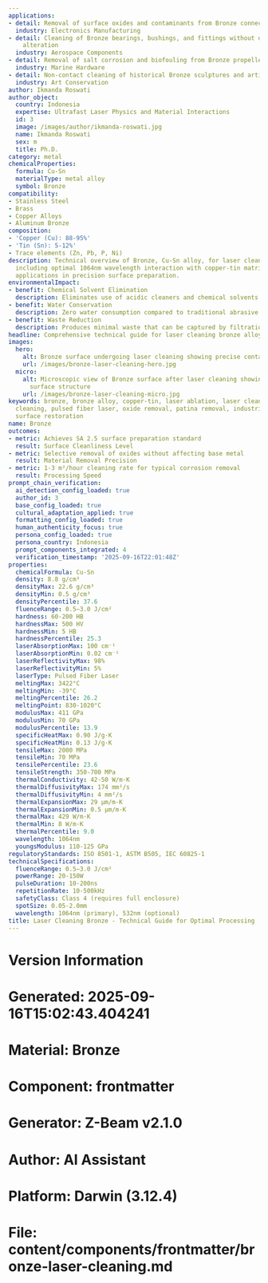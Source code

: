 ```yaml
---
applications:
- detail: Removal of surface oxides and contaminants from Bronze connectors and components
  industry: Electronics Manufacturing
- detail: Cleaning of Bronze bearings, bushings, and fittings without dimensional
    alteration
  industry: Aerospace Components
- detail: Removal of salt corrosion and biofouling from Bronze propellers and fittings
  industry: Marine Hardware
- detail: Non-contact cleaning of historical Bronze sculptures and artifacts
  industry: Art Conservation
author: Ikmanda Roswati
author_object:
  country: Indonesia
  expertise: Ultrafast Laser Physics and Material Interactions
  id: 3
  image: /images/author/ikmanda-roswati.jpg
  name: Ikmanda Roswati
  sex: m
  title: Ph.D.
category: metal
chemicalProperties:
  formula: Cu-Sn
  materialType: metal alloy
  symbol: Bronze
compatibility:
- Stainless Steel
- Brass
- Copper Alloys
- Aluminum Bronze
composition:
- 'Copper (Cu): 88-95%'
- 'Tin (Sn): 5-12%'
- Trace elements (Zn, Pb, P, Ni)
description: Technical overview of Bronze, Cu-Sn alloy, for laser cleaning applications,
  including optimal 1064nm wavelength interaction with copper-tin matrix, and industrial
  applications in precision surface preparation.
environmentalImpact:
- benefit: Chemical Solvent Elimination
  description: Eliminates use of acidic cleaners and chemical solvents for oxide removal
- benefit: Water Conservation
  description: Zero water consumption compared to traditional abrasive blasting methods
- benefit: Waste Reduction
  description: Produces minimal waste that can be captured by filtration systems
headline: Comprehensive technical guide for laser cleaning bronze alloys
images:
  hero:
    alt: Bronze surface undergoing laser cleaning showing precise contamination removal
    url: /images/bronze-laser-cleaning-hero.jpg
  micro:
    alt: Microscopic view of Bronze surface after laser cleaning showing detailed
      surface structure
    url: /images/bronze-laser-cleaning-micro.jpg
keywords: bronze, bronze alloy, copper-tin, laser ablation, laser cleaning, non-contact
  cleaning, pulsed fiber laser, oxide removal, patina removal, industrial laser parameters,
  surface restoration
name: Bronze
outcomes:
- metric: Achieves SA 2.5 surface preparation standard
  result: Surface Cleanliness Level
- metric: Selective removal of oxides without affecting base metal
  result: Material Removal Precision
- metric: 1-3 m²/hour cleaning rate for typical corrosion removal
  result: Processing Speed
prompt_chain_verification:
  ai_detection_config_loaded: true
  author_id: 3
  base_config_loaded: true
  cultural_adaptation_applied: true
  formatting_config_loaded: true
  human_authenticity_focus: true
  persona_config_loaded: true
  persona_country: Indonesia
  prompt_components_integrated: 4
  verification_timestamp: '2025-09-16T22:01:48Z'
properties:
  chemicalFormula: Cu-Sn
  density: 8.8 g/cm³
  densityMax: 22.6 g/cm³
  densityMin: 0.5 g/cm³
  densityPercentile: 37.6
  fluenceRange: 0.5–3.0 J/cm²
  hardness: 60-200 HB
  hardnessMax: 500 HV
  hardnessMin: 5 HB
  hardnessPercentile: 25.3
  laserAbsorptionMax: 100 cm⁻¹
  laserAbsorptionMin: 0.02 cm⁻¹
  laserReflectivityMax: 98%
  laserReflectivityMin: 5%
  laserType: Pulsed Fiber Laser
  meltingMax: 3422°C
  meltingMin: -39°C
  meltingPercentile: 26.2
  meltingPoint: 830-1020°C
  modulusMax: 411 GPa
  modulusMin: 70 GPa
  modulusPercentile: 13.9
  specificHeatMax: 0.90 J/g·K
  specificHeatMin: 0.13 J/g·K
  tensileMax: 2000 MPa
  tensileMin: 70 MPa
  tensilePercentile: 23.6
  tensileStrength: 350-700 MPa
  thermalConductivity: 42-50 W/m·K
  thermalDiffusivityMax: 174 mm²/s
  thermalDiffusivityMin: 4 mm²/s
  thermalExpansionMax: 29 µm/m·K
  thermalExpansionMin: 0.5 µm/m·K
  thermalMax: 429 W/m·K
  thermalMin: 8 W/m·K
  thermalPercentile: 9.0
  wavelength: 1064nm
  youngsModulus: 110-125 GPa
regulatoryStandards: ISO 8501-1, ASTM B505, IEC 60825-1
technicalSpecifications:
  fluenceRange: 0.5–3.0 J/cm²
  powerRange: 20-150W
  pulseDuration: 10-200ns
  repetitionRate: 10-500kHz
  safetyClass: Class 4 (requires full enclosure)
  spotSize: 0.05-2.0mm
  wavelength: 1064nm (primary), 532nm (optional)
title: Laser Cleaning Bronze - Technical Guide for Optimal Processing
---
```


# Version Information
# Generated: 2025-09-16T15:02:43.404241
# Material: Bronze
# Component: frontmatter
# Generator: Z-Beam v2.1.0
# Author: AI Assistant
# Platform: Darwin (3.12.4)
# File: content/components/frontmatter/bronze-laser-cleaning.md